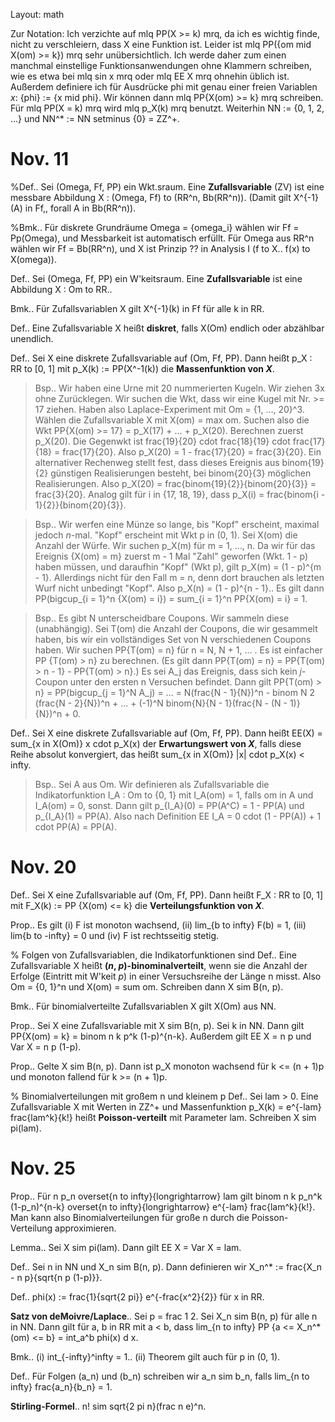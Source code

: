 Layout: math

Zur Notation: Ich verzichte auf  mlq PP(X >= k) mrq,  da ich es wichtig finde, nicht zu verschleiern, dass  X  eine Funktion ist. Leider ist  mlq PP(\{om mid X(om) >= k\}) mrq  sehr unübersichtlich. Ich werde daher zum einen manchmal einstellige Funktionsanwendungen ohne Klammern schreiben, wie es etwa bei  mlq sin x mrq  oder  mlq EE X mrq  ohnehin üblich ist. Außerdem definiere ich für Ausdrücke  phi  mit genau einer freien Variablen *x*:  \{phi\} := \{x mid phi\}.  Wir können dann  mlq PP\{X(om) >= k\} mrq  schreiben. Für  mlq PP(X = k) mrq  wird  mlq p_X(k) mrq  benutzt. Weiterhin  NN := \{0, 1, 2, ...\}  und  NN^* := NN setminus \{0\} = ZZ^+.  

# Nov. 11

%Def.. Sei  (Omega, Ff, PP)  ein Wkt.sraum. Eine **Zufallsvariable** (ZV) ist eine messbare Abbildung  X : (Omega, Ff) to (RR^n, Bb(RR^n)).  (Damit gilt  X^{-1}(A) in Ff,, forall A in Bb(RR^n)).  

%Bmk.. Für diskrete Grundräume  Omega = \{omega_i\}  wählen wir  Ff = Pp(Omega),  und Messbarkeit ist automatisch erfüllt. Für  Omega aus RR^n  wählen wir  Ff = Bb(RR^n),  und  X  ist Prinzip ?? in Analysis I  (f to X.. f(x) to X(omega)).  

Def.. Sei  (Omega, Ff, PP)  ein W'keitsraum. Eine **Zufallsvariable** ist eine Abbildung  X : Om to RR..  

Bmk.. Für Zufallsvariablen  X  gilt  X^{-1}(k) in Ff  für alle  k in RR.  

Def.. Eine Zufallsvariable  X  heißt **diskret**, falls  X(Om)  endlich oder abzählbar unendlich.

Def.. Sei  X  eine diskrete Zufallsvariable auf  (Om, Ff, PP).  Dann heißt  p_X : RR to [0, 1]  mit  p_X(k) := PP(X^-1(k))  die **Massenfunktion von _X_**.

> Bsp.. Wir haben eine Urne mit 20 nummerierten Kugeln. Wir ziehen 3x ohne Zurücklegen. Wir suchen die Wkt, dass wir eine Kugel mit Nr.  >= 17  ziehen. Haben also Laplace-Experiment mit  Om = \{1, ..., 20\}^3.  Wählen die Zufallsvariable  X  mit  X(om) = max om.  Suchen also die Wkt  PP\{X(om) >= 17\} = p_X(17) + ... + p_X(20).  Berechnen zuerst  p_X(20).  Die Gegenwkt ist  frac{19}{20} cdot frac{18}{19} cdot frac{17}{18} = frac{17}{20}.  Also  p_X(20) = 1 - frac{17}{20} = frac{3}{20}.  Ein alternativer Rechenweg stellt fest, dass dieses Ereignis aus  binom{19}{2}  günstigen Realisierungen besteht, bei  binom{20}{3}  möglichen Realisierungen. Also  p_X(20) = frac{binom{19}{2}}{binom{20}{3}} = frac{3}{20}.  Analog gilt für  i in \{17, 18, 19\},  dass  p_X(i) = frac{binom{i - 1}{2}}{binom{20}{3}}.  

> Bsp.. Wir werfen eine Münze so lange, bis "Kopf" erscheint, maximal jedoch _n_-mal. "Kopf" erscheint mit Wkt  p in (0, 1).  Sei  X(om)  die Anzahl der Würfe. Wir suchen  p_X(m)  für  m = 1, ..., n.  Da wir für das Ereignis  \{X(om) = m\}  zuerst  m - 1  Mal "Zahl" geworfen (Wkt.  1 - p)  haben müssen, und daraufhin "Kopf" (Wkt  p),  gilt  p_X(m) = (1 - p)^{m - 1}.  Allerdings nicht für den Fall  m = n,  denn dort brauchen als letzten Wurf nicht unbedingt "Kopf". Also  p_X(n) = (1 - p)^{n - 1}..  Es gilt dann  PP(bigcup_{i = 1}^n \{X(om) = i\}) = sum_{i = 1}^n PP\{X(om) = i\} = 1.  

> Bsp.. Es gibt  N  unterscheidbare Coupons. Wir sammeln diese (unabhängig). Sei  T(om)  die Anzahl der Coupons, die wir gesammelt haben, bis wir ein vollständiges Set von  N  verschiedenen Coupons haben. Wir suchen  PP\{T(om) = n\}  für  n = N, N + 1, ...  . Es ist einfacher  PP \{T(om) > n\}  zu berechnen. (Es gilt dann  PP\{T(om) = n\} = PP\{T(om) > n - 1\} - PP\{T(om) > n\}.)  Es sei  A_j  das Ereignis, dass sich kein *j*-Coupon unter den ersten  n  Versuchen befindet. Dann gilt  PP\{T(om) > n\} = PP(bigcup_{j = 1}^N A_j) = ... = N(frac{N - 1}{N})^n - binom N 2 (frac{N - 2}{N})^n + ... + (-1)^N binom{N}{N - 1}(frac{N - (N - 1)}{N})^n + 0.  

Def.. Sei  X  eine diskrete Zufallsvariable auf  (Om, Ff, PP).  Dann heißt  EE(X) = sum_{x in X(Om)} x cdot p_X(x)  der **Erwartungswert von _X_**, falls diese Reihe absolut konvergiert, das heißt  sum_{x in X(Om)} |x| cdot p_X(x) < infty.  

> Bsp.. Sei  A aus Om.  Wir definieren als Zufallsvariable die Indikatorfunktion  I_A : Om to \{0, 1\}  mit  I_A(om) = 1,  falls  om in A  und  I_A(om) = 0,  sonst. Dann gilt  p_{I_A}(0) = PP(A^C) = 1 - PP(A)  und  p_{I_A}(1) = PP(A).  Also nach Definition  EE I_A = 0 cdot (1 - PP(A)) + 1 cdot PP(A) = PP(A).  

# Nov. 20

Def.. Sei  X  eine Zufallsvariable auf  (Om, Ff, PP).  Dann heißt  F_X : RR to [0, 1]  mit  F_X(k) := PP \{X(om) <= k\}  die **Verteilungsfunktion von _X_**.

Prop.. Es gilt (i)  F  ist monoton wachsend, (ii)  lim_{b to infty} F(b) = 1,  (iii)  lim{b to -infty} = 0  und (iv)  F  ist rechtsseitig stetig.

% Folgen von Zufallsvariablen, die Indikatorfunktionen sind
Def.. Eine Zufallsvariable  X  heißt **(_n_, _p_)-binominalverteilt**, wenn sie die Anzahl der Erfolge (Eintritt mit W'keit *p*) in einer Versuchsreihe der Länge  n  misst. Also  Om = \{0, 1\}^n  und  X(om) = sum om.  Schreiben dann  X sim B(n, p).  

Bmk.. Für binomialverteilte Zufallsvariablen  X  gilt  X(Om) aus NN.  

Prop.. Sei  X  eine Zufallsvariable mit  X sim B(n, p).  Sei  k in NN.  Dann gilt  PP\{X(om) = k\} = binom n k p^k (1-p)^{n-k}.  Außerdem gilt  EE X = n p  und  Var X = n p (1-p).  

Prop.. Gelte  X sim B(n, p).  Dann ist  p_X  monoton wachsend für  k <= (n + 1)p  und monoton fallend für  k >= (n + 1)p.  

% Binomialverteilungen mit großem n und kleinem p
Def.. Sei  lam > 0.  Eine Zufallsvariable  X  mit Werten in  ZZ^+  und Massenfunktion  p_X(k) = e^{-lam} frac{lam^k}{k!}  heißt **Poisson-verteilt** mit Parameter  lam.  Schreiben  X sim pi(lam).  

# Nov. 25

Prop.. Für  n p_n overset{n to infty}{longrightarrow} lam  gilt  binom n k p_n^k (1-p_n)^{n-k} overset{n to infty}{longrightarrow} e^{-lam} frac{lam^k}{k!}.  Man kann also Binomialverteilungen für große  n  durch die Poisson-Verteilung approximieren.

Lemma.. Sei  X sim pi(lam).  Dann gilt  EE X = Var X = lam.  

Def.. Sei  n in NN  und  X_n sim B(n, p).  Dann definieren wir  X_n^* := frac{X_n - n p}{sqrt{n p (1-p)}}.  

Def..  phi(x) := frac{1}{sqrt{2 pi}} e^{-frac{x^2}{2}}  für  x in RR.  

**Satz von deMoivre/Laplace**.. Sei  p = frac 1 2.  Sei  X_n sim B(n, p)  für alle  n in NN.  Dann gilt für  a, b in RR  mit  a < b,  dass  lim_{n to infty} PP \{a <= X_n^*(om) <= b\} = int_a^b phi(x) d x.  

Bmk.. (i)  int_{-infty}^infty = 1..  (ii) Theorem gilt auch für  p in (0, 1).  

Def.. Für Folgen  (a_n)  und  (b_n)  schreiben wir  a_n sim b_n,  falls  lim_{n to infty} frac{a_n}{b_n} = 1.  

**Stirling-Formel**..  n! sim sqrt{2 pi n}(frac n e)^n.  
